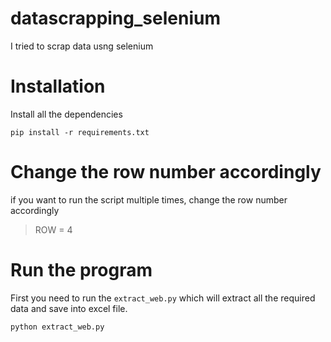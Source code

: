 # datascrapping_selenium
I tried to scrap data usng selenium


# Installation

Install all the dependencies

```
pip install -r requirements.txt
```

# Change the row number accordingly
if you want to run the script multiple times, change the row number accordingly
>ROW = 4



# Run the program
First you need to run the `extract_web.py` which will extract all the required data and save into excel file.

```
python extract_web.py
```